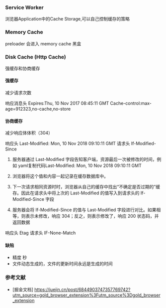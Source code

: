 ### Service Worker

浏览器Application中的Cache Storage,可以自己控制缓存的策略

### Memory Cache

preloader 会进入 memory cache
黑盒

### Disk Cache (Http Cache)

强缓存和协商缓存

#### 强缓存
减少请求次数

响应消息头
Expires:Thu, 10 Nov 2017 08:45:11 GMT
Cache-control:max-age=912323,no-cache,no-store

#### 协商缓存
减少响应体体积（304）

响应头
Last-Modified: Mon, 10 Nov 2018 09:10:11 GMT
请求头
If-Modified-Since 

1. 服务器通过 Last-Modified 字段告知客户端，资源最后一次被修改的时间，例如
yaml复制代码Last-Modified: Mon, 10 Nov 2018 09:10:11 GMT


2. 浏览器将这个值和内容一起记录在缓存数据库中。


3. 下一次请求相同资源时时，浏览器从自己的缓存中找出“不确定是否过期的”缓存。因此在请求头中将上次的 Last-Modified 的值写入到请求头的 If-Modified-Since 字段


4. 服务器会将 If-Modified-Since 的值与 Last-Modified 字段进行对比。如果相等，则表示未修改，响应 304；反之，则表示修改了，响应 200 状态码，并返回数据

响应头
Etag
请求头
IF-None-Match

#### 缺陷
* 精度 秒
* 文件动态生成的，文件的更新时间永远是生成的时间





### 参考文献

* [掘金文档] https://juejin.cn/post/6844903747357769742?utm_source=gold_browser_extension%3Futm_source%3Dgold_browser_extension
